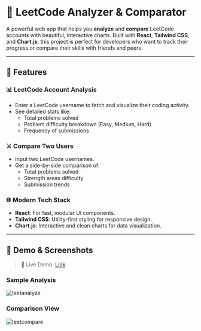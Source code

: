 # 🧠 LeetCode Analyzer & Comparator

A powerful web app that helps you **analyze** and **compare** LeetCode accounts with beautiful, interactive charts. Built with **React**, **Tailwind CSS**, and **Chart.js**, this project is perfect for developers who want to track their progress or compare their skills with friends and peers.

---

## 🚀 Features

### 📊 LeetCode Account Analysis
- Enter a LeetCode username to fetch and visualize their coding activity.
- See detailed stats like:
  - Total problems solved
  - Problem difficulty breakdown (Easy, Medium, Hard)
  - Frequency of submissions

### ⚔️ Compare Two Users
- Input two LeetCode usernames.
- Get a side-by-side comparison of:
  - Total problems solved
  - Strength areas difficulty
  - Submission trends

### 🌐 Modern Tech Stack
- **React**: For fast, modular UI components.
- **Tailwind CSS**: Utility-first styling for responsive design.
- **Chart.js**: Interactive and clean charts for data visualization.

---

## 📸 Demo & Screenshots

> 📍 Live Demo: [Link](https://leet-analyze.vercel.app/)  

### Sample Analysis
![leetanalyze](https://github.com/user-attachments/assets/b8ba6a20-a5a2-4134-ba9d-0d2572818f48)

### Comparison View
![leetcompare](https://github.com/user-attachments/assets/a6cd45af-ada5-4ec8-9f15-a187ffafc9fd)

